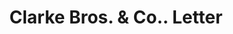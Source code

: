 ---
doi: 10.7916/D8960VJD
date_other: '1901'
date_other_textual: '1901'
form: correspondence
genre:
- Letters (correspondence)
name:
- Clarke Bros. & Co.
object_in_context_url: https://biggert.cul.columbia.edu/items/view/ave_biggert_00266
subject_hierarchical_geographic:
- Peoria, Illinois, United States
subject_name:
- Clarke Bros. & Co.
title: Clarke Bros. & Co.. Letter
sort_title: Clarke Bros. & Co.. Letter
call_number: ave_biggert_00266
coordinates:
- 40.72083333333334,-89.60944444444443
pid: ave_biggert_00266
identifiers: ave_biggert_00266
thumbnail: https://derivativo-1.library.columbia.edu/iiif/2/ldpd:344235/full/!256,256/0/native.jpg
permalink: /biggert/ave_biggert_00266/
layout: iiif-image-page
---